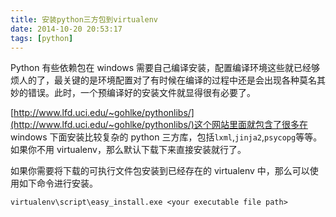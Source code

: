 ```yaml
---
title: 安装python三方包到virtualenv
date: 2014-10-20 20:53:17
tags: [python]
---
```


Python 有些依赖包在 windows 需要自己编译安装，配置编译环境这些就已经够烦人的了，最关键的是环境配置对了有时候在编译的过程中还是会出现各种莫名其妙的错误。此时，一个预编译好的安装文件就显得很有必要了。

[http://www.lfd.uci.edu/~gohlke/pythonlibs/](http://www.lfd.uci.edu/~gohlke/pythonlibs/)这个网站里面就包含了很多在 windows 下面安装比较复杂的 python 三方库，包括`lxml`,`jinja2`,`psycopg`等等。如果你不用 virtualenv，那么默认下载下来直接安装就行了。

如果你需要将下载的可执行文件包安装到已经存在的 virtualenv 中，那么可以使用如下命令进行安装。

`virtualenv\script\easy_install.exe <your executable file path>`
